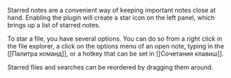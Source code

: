 Starred notes are a convenient way of keeping important notes close at hand. Enabling the plugin will create a star icon on the left panel, which brings up a list of starred notes. 

To star a file, you have several options. You can do so from a right click in the file explorer, a click on the options menu of an open note, typing in the [[Палитра команд]], or a hotkey that can be set in [[Сочетания клавиш]].

Starred files and searches can be reordered by dragging them around.